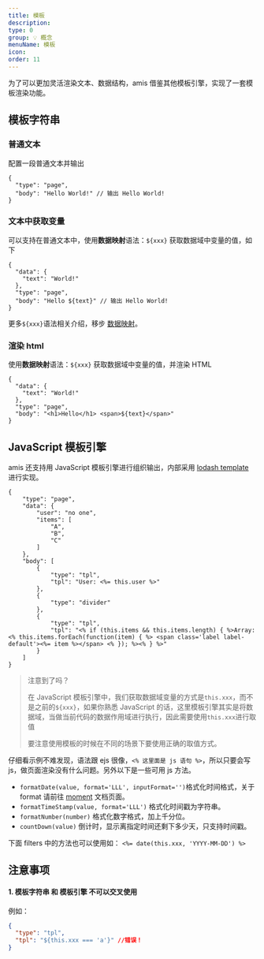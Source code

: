 ```yaml
---
title: 模板
description:
type: 0
group: 💡 概念
menuName: 模板
icon:
order: 11
---
```


为了可以更加灵活渲染文本、数据结构，amis 借鉴其他模板引擎，实现了一套模板渲染功能。

## 模板字符串

### 普通文本

配置一段普通文本并输出

```schema:height="200"
{
  "type": "page",
  "body": "Hello World!" // 输出 Hello World!
}
```

### 文本中获取变量

可以支持在普通文本中，使用**数据映射**语法：`${xxx}` 获取数据域中变量的值，如下

```schema:height="200"
{
  "data": {
    "text": "World!"
  },
  "type": "page",
  "body": "Hello ${text}" // 输出 Hello World!
}
```

更多`${xxx}`语法相关介绍，移步 [数据映射](./data-mapping)。

### 渲染 html

使用**数据映射**语法：`${xxx}` 获取数据域中变量的值，并渲染 HTML

```schema:height="200"
{
  "data": {
    "text": "World!"
  },
  "type": "page",
  "body": "<h1>Hello</h1> <span>${text}</span>"
}
```

## JavaScript 模板引擎

amis 还支持用 JavaScript 模板引擎进行组织输出，内部采用 [lodash template](https://lodash.com/docs/4.17.15#template) 进行实现。

```schema:height="300"
{
    "type": "page",
    "data": {
        "user": "no one",
        "items": [
            "A",
            "B",
            "C"
        ]
    },
    "body": [
        {
            "type": "tpl",
            "tpl": "User: <%= this.user %>"
        },
        {
            "type": "divider"
        },
        {
            "type": "tpl",
            "tpl": "<% if (this.items && this.items.length) { %>Array: <% this.items.forEach(function(item) { %> <span class='label label-default'><%= item %></span> <% }); %><% } %>"
        }
    ]
}
```

> 注意到了吗？
>
> 在 JavaScript 模板引擎中，我们获取数据域变量的方式是`this.xxx`，而不是之前的`${xxx}`，如果你熟悉 JavaScript 的话，这里模板引擎其实是将数据域，当做当前代码的数据作用域进行执行，因此需要使用`this.xxx`进行取值
>
> 要注意使用模板的时候在不同的场景下要使用正确的取值方式。

仔细看示例不难发现，语法跟 ejs 很像，`<% 这里面是 js 语句 %>`，所以只要会写 js，做页面渲染没有什么问题。另外以下是一些可用 js 方法。

- `formatDate(value, format='LLL', inputFormat='')`格式化时间格式，关于 format 请前往 [moment](https://momentjs.com/docs/) 文档页面。
- `formatTimeStamp(value, format='LLL')` 格式化时间戳为字符串。
- `formatNumber(number)` 格式化数字格式，加上千分位。
- `countDown(value)` 倒计时，显示离指定时间还剩下多少天，只支持时间戳。

下面 filters 中的方法也可以使用如： `<%= date(this.xxx, 'YYYY-MM-DD') %>`

## 注意事项

#### 1. 模板字符串 和 模板引擎 不可以交叉使用

例如：

```json
{
  "type": "tpl",
  "tpl": "${this.xxx === 'a'}" //错误！
}
```
